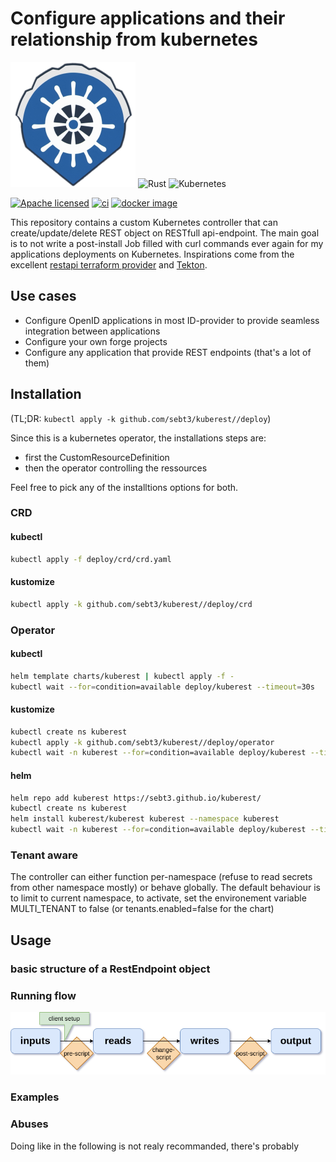 # Configure applications and their relationship from kubernetes
![logo](docs/kuberest_logo.png "KubeRest")
![Rust](https://img.shields.io/badge/rust-%23000000.svg?style=for-the-badge&logo=rust&logoColor=white)
![Kubernetes](https://img.shields.io/badge/kubernetes-%23326ce5.svg?style=for-the-badge&logo=kubernetes&logoColor=white)

[![Apache licensed](https://img.shields.io/badge/license-Apache-blue.svg)](./LICENSE)
[![ci](https://github.com/sebt3/kuberest/actions/workflows/ci.yml/badge.svg)](https://github.com/sebt3/kuberest/actions/workflows/ci.yml)
[![docker image](https://img.shields.io/docker/pulls/sebt3/kuberest.svg)](
https://hub.docker.com/r/sebt3/kuberest/tags/)


This repository contains a custom Kubernetes controller that can create/update/delete REST object on RESTfull api-endpoint.
The main goal is to not write a post-install Job filled with curl commands ever again for my applications deployments on Kubernetes. Inspirations come from the excellent [restapi terraform provider](https://registry.terraform.io/providers/Mastercard/restapi/latest/docs) and [Tekton](https://tekton.dev/docs/pipelines/).

## Use cases

- Configure OpenID applications in most ID-provider to provide seamless integration between applications
- Configure your own forge projects
- Configure any application that provide REST endpoints (that's a lot of them)

## Installation

(TL;DR: `kubectl apply -k github.com/sebt3/kuberest//deploy`)

Since this is a kubernetes operator, the installations steps are:
- first the CustomResourceDefinition
- then the operator controlling the ressources

Feel free to pick any of the installtions options for both.

### CRD


#### kubectl

```sh
kubectl apply -f deploy/crd/crd.yaml
```
#### kustomize

```sh
kubectl apply -k github.com/sebt3/kuberest//deploy/crd
```

### Operator

#### kubectl

```sh
helm template charts/kuberest | kubectl apply -f -
kubectl wait --for=condition=available deploy/kuberest --timeout=30s
```

#### kustomize

```sh
kubectl create ns kuberest
kubectl apply -k github.com/sebt3/kuberest//deploy/operator
kubectl wait -n kuberest --for=condition=available deploy/kuberest --timeout=30s
```

#### helm

```sh
helm repo add kuberest https://sebt3.github.io/kuberest/
kubectl create ns kuberest
helm install kuberest/kuberest kuberest --namespace kuberest
kubectl wait -n kuberest --for=condition=available deploy/kuberest --timeout=30s
```


### Tenant aware

The controller can either function per-namespace (refuse to read secrets from other namespace mostly) or behave globally. The default behaviour is to limit to current namespace, to activate, set the environement variable MULTI_TENANT to false (or tenants.enabled=false for the chart)

## Usage

### basic structure of a RestEndpoint object

### Running flow

![workflow diagram](docs/kuberest_flow.png "Workflow")


### Examples

### Abuses

Doing like in the following is not realy recommanded, there's probably